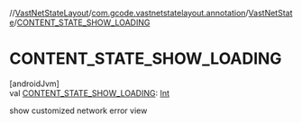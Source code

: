 //[VastNetStateLayout](../../../index.md)/[com.gcode.vastnetstatelayout.annotation](../index.md)/[VastNetState](index.md)/[CONTENT_STATE_SHOW_LOADING](-c-o-n-t-e-n-t_-s-t-a-t-e_-s-h-o-w_-l-o-a-d-i-n-g.md)

# CONTENT_STATE_SHOW_LOADING

[androidJvm]\
val [CONTENT_STATE_SHOW_LOADING](-c-o-n-t-e-n-t_-s-t-a-t-e_-s-h-o-w_-l-o-a-d-i-n-g.md): [Int](https://kotlinlang.org/api/latest/jvm/stdlib/kotlin/-int/index.html)

show customized network error view

